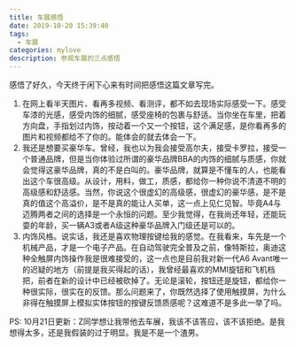 ```yaml
---
title: 车展感悟
date: 2019-10-20 15:39:40
tags: 
  - 车展
categories: mylove
description: 参观车展的三点感悟
---
```


感悟了好久，今天终于闲下心来有时间把感悟这篇文章写完。

1. 在网上看半天图片、看再多视频、看测评，都不如去现场实际感受一下。感受车漆的光感，感受内饰的细腻，感受座椅的包裹与舒适。当你坐在车里，把着方向盘，手指划过内饰，按动着一个又一个按钮，这个满足感，是你看再多的图片和视频都给不了你的。能体会的就去体会一下。
2. 我还是想要买豪华车。曾经，我也以为我会接受高尔夫，接受卡罗拉，接受一个普通品牌，但是当你体验过所谓的豪华品牌BBA的内饰的细腻与质感，你就会觉得这豪华品牌，真的不是白叫的。豪华品牌，就算是不懂车的人，也能看出这个车很高级。从设计，用料，做工，质感，都给你一种你说不清道不明的高级感和舒适感。当然，你说这个很虚幻的高级感，很虚幻的豪华感，是不是真的值这个高溢价，是不是真的能让人买单，这一点上见仁见智。毕竟A4与迈腾两者之间的选择是一个永恒的问题。至少我觉得，在我尚还年轻，还能玩耍的年龄，买一辆A3或者A级这种豪华品牌入门级还是可以的。
3. 内饰风格。说实话，我还是喜欢物理按键给我的感觉。在我看来，车先是一个机械产品，才是一个电子产品。在自动驾驶完全普及之前，像特斯拉，奥迪这种全触屏内饰操作我是很难接受的，这一点也是目前我对新一代A6 Avant唯一的迟疑的地方（前提是我买得起的话），我曾经最喜欢的MMI旋钮和飞机档把，前者在新的设计中已经被砍掉了。无论是滚轮，按钮还是旋钮，都给你一种很实际，很实在的反馈。那么问题来了，你既然选择了使用触摸屏，为什么非得在触摸屏上模拟实体按钮的按键反馈质感呢？这难道不是多此一举了吗。

PS: 10月21日更新：Z同学想让我带他去车展，我该不该答应，该不该拒绝。是我想得太多，还是我假装的过于明显。我是不是一个渣男。